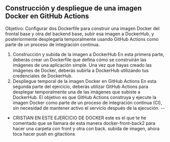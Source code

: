 ## Construcción y despliegue de una imagen Docker en GitHub Actions
Objetivo: Configurar dos Dockerfile para construir una imagen Docker del frontal base y otra del backend base, subir esa imagen a DockerHub, y posteriormente desplegarla temporalmente usando GitHub Actions como parte de un proceso de integración continua.
1. Construcción y subida de la imagen a DockerHub En esta primera parte, deberás crear un Dockerfile que defina cómo se construirán las imágenes de una aplicación simple. Una vez que hayas creado las imágenes de Docker, deberás subirla a DockerHub utilizando tus credenciales de DockerHub.
2. Despliegue temporal de la imagen Docker en GitHub Actions En esta segunda parte del ejercicio, deberás utilizar GitHub Actions para desplegar temporalmente
una de las imágenes que subiste a DockerHub. El objetivo es que GitHub Actions construya y ejecute la imagen Docker como parte de un proceso de integración continua (CI), sin necesidad de mantener activo el servicio después de la ejecución.
--
 - CRISTIAN EN ESTE EJERCICIO DE DOCKER este es el que te he comentado  que se llamara de esta manera docker-front-back2 para hacer una carpeta con front y otra con back. subida de imagen, ahora toca hacer push en gitactions





